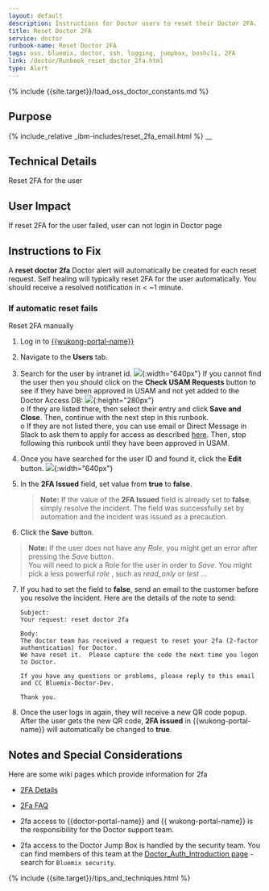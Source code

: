 ```yaml
---
layout: default
description: Instructions for Doctor users to reset their Doctor 2FA.
title: Reset Doctor 2FA
service: doctor
runbook-name: Reset Doctor 2FA
tags: oss, bluemix, doctor, ssh, logging, jumpbox, boshcli, 2FA
link: /doctor/Runbook_reset_doctor_2fa.html
type: Alert
---
```



{% include {{site.target}}/load_oss_doctor_constants.md %}


## Purpose

{% include_relative _ibm-includes/reset_2fa_email.html %}
__


## Technical Details

Reset 2FA for the user

## User Impact

If reset 2FA for the user failed, user can not login in Doctor page

## Instructions to Fix

A **reset doctor 2fa** Doctor alert will automatically be created for each reset request. Self healing will typically reset 2FA for the user automatically. You should receive a resolved notification in < ~1 minute.

### If automatic reset fails

  Reset 2FA manually

  1. Log in to [{{wukong-portal-name}}]({{wukong-portal-link}})
  2. Navigate to the **Users** tab.
  3. Search for the user by intranet id.
  ![]({{site.baseurl}}/docs/runbooks/doctor/images/wukong/users/search_user.png){:width="640px"}
  If you cannot find the user then you should click on the **Check USAM Requests** button to see if they have been approved
  in USAM and not yet added to the Doctor Access DB:
  ![]({{site.baseurl}}/docs/runbooks/doctor/images/wukong/users/Approve_new_user.png){:height="280px"}
  <br>o If they are listed there, then select their entry and click **Save and Close**. Then, continue
  with the next step in this runbook.
  <br>o If they are not listed there, you can use email or Direct Message in Slack to ask them to apply for access
  as described [here]({{site.baseurl}}/docs/runbooks/doctor/Request_Doctor_Access.html). Then, stop following this 
  runbook until they have been approved in USAM.
  4. Once you have searched for the user ID and found it, click the **Edit** button.
  ![]({{site.baseurl}}/docs/runbooks/doctor/images/wukong/users/reset_2fa.png){:width="640px"}
  5. In the **2FA Issued** field, set value from **true** to **false**.
      > **Note:** If the value of the **2FA Issued** field is already set to **false**, simply resolve the incident.  The field was successfully set by automation and the incident was issued as a precaution.

  6. Click the **Save** button.
  > **Note:**  If the user does not have any _Role_, you might get an error after pressing the _Save_ button.<br>
  You will need to pick a Role for the user in order to _Save_. You might pick a less powerful _role_ , such as _read_only_ or _test_ ...

  7. If you had to set the field to **false**, send an email to the customer before you resolve the incident. Here are the details of the note to send:

      ```
      Subject:
      Your request: reset doctor 2fa

      Body:
      The doctor team has received a request to reset your 2fa (2-factor authentication) for Doctor.
      We have reset it.  Please capture the code the next time you logon to Doctor.  

      If you have any questions or problems, please reply to this email and CC Bluemix-Doctor-Dev.  

      Thank you.
      ```
  8. Once the user logs in again, they will receive a new QR code popup. After the user gets the new QR code, **2FA issued** in {{wukong-portal-name}} will automatically be changed to **true**.


## Notes and Special Considerations

  Here are some wiki pages which provide information for 2fa
  * [2FA Details](https://w3-connections.ibm.com/wikis/home?lang=en#!/wiki/Wfba9e56cc40c_4bb2_8805_e05bdeb2105f/page/2FA%20in%20Bluemix)
  * [2Fa FAQ](https://w3-connections.ibm.com/wikis/home?lang=en#!/wiki/Wfba9e56cc40c_4bb2_8805_e05bdeb2105f/page/2FA%20in%20Bluemix%20FAQ)

  * 2fa access to {{doctor-portal-name}} and {{ wukong-portal-name}} is the responsibility for the Doctor support team.

  * 2fa access to the Doctor Jump Box is handled by the security team. You can find members of this team at the [Doctor_Auth_Introduction page]({{site.baseurl}}/docs/runbooks/doctor/ibm-only/Doctor_Auth_Introduction.html#user-and-privilege-management) - search for `Bluemix security`.

  {% include {{site.target}}/tips_and_techniques.html %}
